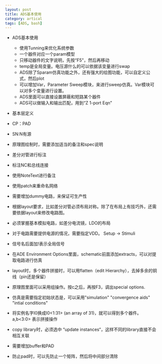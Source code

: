 ```yaml
---
layout: post
title: ADS基本使用
category: artical
tags: [ADS, bash]
---
```

- ADS基本使用
  - 使用Tunning来优化系统参数
  - 一个器件对应一个param模型
  - 只移动器件的文字说明，先按“F5"，然后再移动
  - temp是全局变量。电压源什么的可以依据该变量进行swap
  - ADS除了Sparam仿真功能之外，还有强大的绘图功能，可以自定义公式，然后plot
  - 可以增加Var，Parameter Sweep模块，来进行sweep仿真。Var模块可以对多个变量进行设置。
  - ADS里面可以直接设置屏蔽和短路某个器件
  - ADS可以做输入和输出匹配，用到“Z 1-port Eqn”
 
- 基本层定义
 - CP：PAD
 - SN:N有源
 
- 原理图绘制时，需要添加适当的备注和spec说明
- 差分对管进行标注
- 标注NC和总线连接
- 使用NoteText进行备注
- 使用patch来重命名网络 
- 需要增加dummy电路，来保证可生产性
- 根据layout要求，比如差分对管必须布局对称。除了在布局上有技巧外，还需要依据layout来修改电路图。
- 必须掌握基本模拟电路，如差分电流镜，LDO的布局
- 对于电路需要提供电源的情况，需要指定VDD。 Setup -> Stimuli 
- 信号名后面加!表示全局信号
- 在ADE Environment Options里面，schematic前面添加extracts，可以对提取电路进行仿真
- layout时，多个器件拼接时，可以用flatten（edit Hierarchy），去掉多余的铜线（pin还是保留）
- 原理图里面可以采用组操作。按c之后，再按F3，调出special options.
- 仿真是需要指定初始状态是，可以采用"simulation" "convergence aids" "intial conditions"
- 将实例名字I0换成I0\<1:31\> (an array of 31)，就可以得到多个器件。a,b\<3:0\> 表示拼接操作
- copy library时，必须选中 “update instances“，这样不同的library直接不会相互关联
- 需要增加buffer和PAD
- 防止pad时，可以先防止一个矩阵，然后将中间部分清除